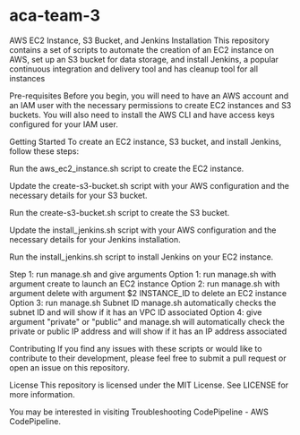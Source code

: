 # aca-team-3

AWS EC2 Instance, S3 Bucket, and Jenkins Installation
This repository contains a set of scripts to automate the creation of an EC2 instance on AWS, set up an S3 bucket for data storage, and install Jenkins, a popular continuous integration and delivery tool and has cleanup tool for all instances

Pre-requisites
Before you begin, you will need to have an AWS account and an IAM user with the necessary permissions to create EC2 instances and S3 buckets. You will also need to install the AWS CLI and have access keys configured for your IAM user.

Getting Started
To create an EC2 instance, S3 bucket, and install Jenkins, follow these steps:

Run the aws_ec2_instance.sh script to create the EC2 instance.

Update the create-s3-bucket.sh script with your AWS configuration and the necessary details for your S3 bucket.

Run the create-s3-bucket.sh script to create the S3 bucket.

Update the install_jenkins.sh script with your AWS configuration and the necessary details for your Jenkins installation.

Run the install_jenkins.sh script to install Jenkins on your EC2 instance.

Step 1: run manage.sh and give arguments
Option 1: run manage.sh with argument create to launch an EC2 instance
Option 2: run manage.sh with argument delete with argument $2 INSTANCE_ID to delete an EC2 instance
Option 3: run manage.sh Subnet ID manage.sh automatically checks the subnet ID and will show if it has an VPC ID associated
Option 4: give argument "private" or "public" and manage.sh will automatically check the private or public IP address and will show if it has an IP address associated

Contributing
If you find any issues with these scripts or would like to contribute to their development, please feel free to submit a pull request or open an issue on this repository.

License
This repository is licensed under the MIT License. See LICENSE for more information.

You may be interested in visiting Troubleshooting CodePipeline - AWS CodePipeline.

